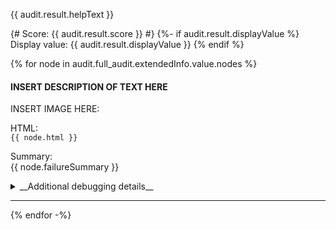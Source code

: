 {{ audit.result.helpText }}

{# Score: {{ audit.result.score }} #}
{%- if audit.result.displayValue %}
Display value: {{ audit.result.displayValue }}
{% endif %}

{% for node in audit.full_audit.extendedInfo.value.nodes %}

#### INSERT DESCRIPTION OF TEXT HERE

INSERT IMAGE HERE:

HTML:<br>
`{{ node.html }}`

Summary:<br>
{{ node.failureSummary }}

<details>
<summary>__Additional debugging details__</summary>

_Selector path:_ <br>
`{{ node.target }}`

_DOM path:_ <br>
`{{ node.path }}`
</details>
<hr>
{% endfor -%}
